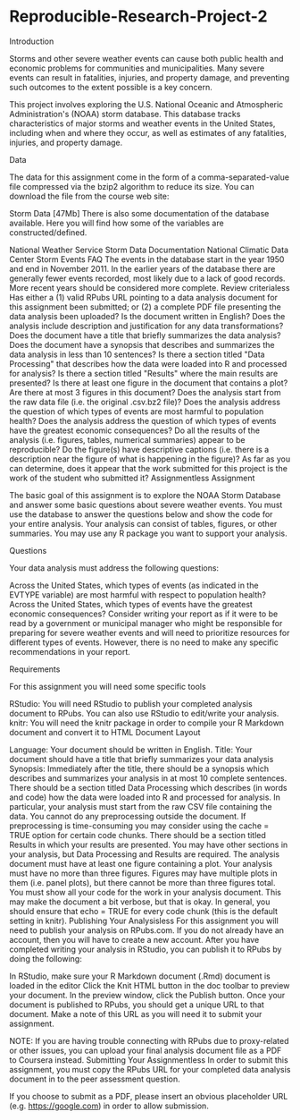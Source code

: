 # Reproducible-Research-Project-2


Introduction

Storms and other severe weather events can cause both public health and economic problems for communities and municipalities. Many severe events can result in fatalities, injuries, and property damage, and preventing such outcomes to the extent possible is a key concern.

This project involves exploring the U.S. National Oceanic and Atmospheric Administration's (NOAA) storm database. This database tracks characteristics of major storms and weather events in the United States, including when and where they occur, as well as estimates of any fatalities, injuries, and property damage.

Data

The data for this assignment come in the form of a comma-separated-value file compressed via the bzip2 algorithm to reduce its size. You can download the file from the course web site:

Storm Data [47Mb] There is also some documentation of the database available. Here you will find how some of the variables are constructed/defined.

National Weather Service Storm Data Documentation National Climatic Data Center Storm Events FAQ The events in the database start in the year 1950 and end in November 2011. In the earlier years of the database there are generally fewer events recorded, most likely due to a lack of good records. More recent years should be considered more complete. Review criterialess Has either a (1) valid RPubs URL pointing to a data analysis document for this assignment been submitted; or (2) a complete PDF file presenting the data analysis been uploaded? Is the document written in English? Does the analysis include description and justification for any data transformations? Does the document have a title that briefly summarizes the data analysis? Does the document have a synopsis that describes and summarizes the data analysis in less than 10 sentences? Is there a section titled "Data Processing" that describes how the data were loaded into R and processed for analysis? Is there a section titled "Results" where the main results are presented? Is there at least one figure in the document that contains a plot? Are there at most 3 figures in this document? Does the analysis start from the raw data file (i.e. the original .csv.bz2 file)? Does the analysis address the question of which types of events are most harmful to population health? Does the analysis address the question of which types of events have the greatest economic consequences? Do all the results of the analysis (i.e. figures, tables, numerical summaries) appear to be reproducible? Do the figure(s) have descriptive captions (i.e. there is a description near the figure of what is happening in the figure)? As far as you can determine, does it appear that the work submitted for this project is the work of the student who submitted it? Assignmentless Assignment

The basic goal of this assignment is to explore the NOAA Storm Database and answer some basic questions about severe weather events. You must use the database to answer the questions below and show the code for your entire analysis. Your analysis can consist of tables, figures, or other summaries. You may use any R package you want to support your analysis.

Questions

Your data analysis must address the following questions:

Across the United States, which types of events (as indicated in the EVTYPE variable) are most harmful with respect to population health? Across the United States, which types of events have the greatest economic consequences? Consider writing your report as if it were to be read by a government or municipal manager who might be responsible for preparing for severe weather events and will need to prioritize resources for different types of events. However, there is no need to make any specific recommendations in your report.

Requirements

For this assignment you will need some specific tools

RStudio: You will need RStudio to publish your completed analysis document to RPubs. You can also use RStudio to edit/write your analysis. knitr: You will need the knitr package in order to compile your R Markdown document and convert it to HTML Document Layout

Language: Your document should be written in English. Title: Your document should have a title that briefly summarizes your data analysis Synopsis: Immediately after the title, there should be a synopsis which describes and summarizes your analysis in at most 10 complete sentences. There should be a section titled Data Processing which describes (in words and code) how the data were loaded into R and processed for analysis. In particular, your analysis must start from the raw CSV file containing the data. You cannot do any preprocessing outside the document. If preprocessing is time-consuming you may consider using the cache = TRUE option for certain code chunks. There should be a section titled Results in which your results are presented. You may have other sections in your analysis, but Data Processing and Results are required. The analysis document must have at least one figure containing a plot. Your analysis must have no more than three figures. Figures may have multiple plots in them (i.e. panel plots), but there cannot be more than three figures total. You must show all your code for the work in your analysis document. This may make the document a bit verbose, but that is okay. In general, you should ensure that echo = TRUE for every code chunk (this is the default setting in knitr). Publishing Your Analysisless For this assignment you will need to publish your analysis on RPubs.com. If you do not already have an account, then you will have to create a new account. After you have completed writing your analysis in RStudio, you can publish it to RPubs by doing the following:

In RStudio, make sure your R Markdown document (.Rmd) document is loaded in the editor Click the Knit HTML button in the doc toolbar to preview your document. In the preview window, click the Publish button. Once your document is published to RPubs, you should get a unique URL to that document. Make a note of this URL as you will need it to submit your assignment.

NOTE: If you are having trouble connecting with RPubs due to proxy-related or other issues, you can upload your final analysis document file as a PDF to Coursera instead. Submitting Your Assignmentless In order to submit this assignment, you must copy the RPubs URL for your completed data analysis document in to the peer assessment question.

If you choose to submit as a PDF, please insert an obvious placeholder URL (e.g. https://google.com) in order to allow submission.
